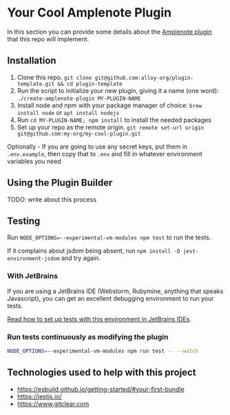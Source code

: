 # Your Cool Amplenote Plugin

In this section you can provide some details about the [Amplenote plugin](https://www.amplenote.com/help/developing_amplenote_plugins) 
that this repo will implement.

## Installation

1. Clone this repo. `git clone git@github.com:alloy-org/plugin-template.git && cd plugin-template`
1. Run the script to initialize your new plugin, giving it a name (one word): `./create-amplenote-plugin MY-PLUGIN-NAME`
1. Install node and npm with your package manager of choice: `brew install node` or `apt install nodejs`
1. Run `cd MY-PLUGIN-NAME; npm install` to install the needed packages
1. Set up your repo as the remote origin. `git remote set-url origin git@github.com:my-org/my-cool-plugin.git`

Optionally - If you are going to use any secret keys, put them in `.env.example`, then copy that to `.env` 
   and fill in whatever environment variables you need

## Using the Plugin Builder
TODO: write about this process

## Testing

Run `NODE_OPTIONS=--experimental-vm-modules npm test` to run the tests.

If it complains about jsdom being absent, run `npm install -D jest-environment-jsdom` and try again.

### With JetBrains

If you are using a JetBrains IDE (Webstorm, Rubymine, anything that speaks Javascript), you can get an 
excellent debugging environment to run your tests.

[Read how to set up tests with this environment in JetBrains IDEs](https://public.amplenote.com/GPTbAGiRYddSCLtuTXGS1tSo).

### Run tests continuously as modifying the plugin

```bash
NODE_OPTIONS=--experimental-vm-modules npm run test -- --watch
```

## Technologies used to help with this project

* https://esbuild.github.io/getting-started/#your-first-bundle
* https://jestjs.io/
* https://www.gitclear.com
